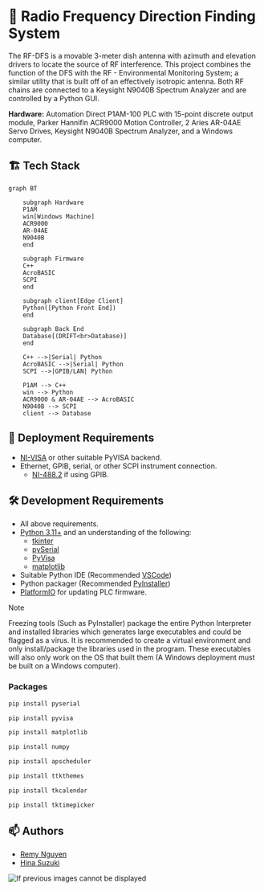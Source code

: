 # :satellite: Radio Frequency Direction Finding System

The RF-DFS is a movable 3-meter dish antenna with azimuth and elevation drivers to locate the source of RF interference. This project combines the function of the DFS with the RF - Environmental Monitoring System; a similar utility that is built off of an effectively isotropic antenna. Both RF chains are connected to a Keysight N9040B Spectrum Analyzer and are controlled by a Python GUI.

**Hardware:** Automation Direct P1AM-100 PLC with 15-point discrete output module, Parker Hannifin ACR9000 Motion Controller, 2 Aries AR-04AE Servo Drives, Keysight N9040B Spectrum Analyzer, and a Windows computer.

## 🏗️ Tech Stack

```mermaid
graph BT

    subgraph Hardware
    P1AM
    win[Windows Machine]
    ACR9000
    AR-04AE
    N9040B
    end

    subgraph Firmware
    C++
    AcroBASIC
    SCPI
    end

    subgraph client[Edge Client]
    Python([Python Front End])
    end

    subgraph Back End
    Database[(DRIFT<br>Database)]
    end

    C++ -->|Serial| Python
    AcroBASIC -->|Serial| Python
    SCPI -->|GPIB/LAN| Python

    P1AM --> C++
    win --> Python
    ACR9000 & AR-04AE --> AcroBASIC
    N9040B --> SCPI
    client --> Database
```

## 🚀 Deployment Requirements

- [NI-VISA](https://www.ni.com/en/support/downloads/drivers/download.ni-visa.html) or other suitable PyVISA backend.
- Ethernet, GPIB, serial, or other SCPI instrument connection.
  - [NI-488.2](https://www.ni.com/en/support/downloads/drivers/download.ni-488-2.html#484357) if using GPIB.

## 🛠️ Development Requirements

- All above requirements.
- [Python 3.11+](https://www.python.org/) and an understanding of the following:
  - [tkinter](https://docs.python.org/3/library/tkinter.html#module-tkinter)
  - [pySerial](https://pypi.org/project/pyserial/)
  - [PyVisa](https://pyvisa.readthedocs.io/en/latest/)
  - [matplotlib](https://matplotlib.org/)
- Suitable Python IDE (Recommended [VSCode](https://code.visualstudio.com/))
- Python packager (Recommended [PyInstaller](https://pyinstaller.org/en/stable/))
- [PlatformIO](https://platformio.org/) for updating PLC firmware.

> [!NOTE]
> Freezing tools (Such as PyInstaller) package the entire Python Interpreter and installed libraries which generates large executables and could be flagged as a virus. It is recommended to create a virtual environment and only install/package the libraries used in the program. These executables will also only work on the OS that built them (A Windows deployment must be built on a Windows computer).

### Packages

```bash
pip install pyserial
```

```bash
pip install pyvisa
```

```bash
pip install matplotlib
```

```bash
pip install numpy
```

```bash
pip install apscheduler
```

```bash
pip install ttkthemes
```

```bash
pip install tkcalendar
```

```bash
pip install tktimepicker
```

## :mailbox: Authors

- [Remy Nguyen](https://github.com/RomiFC)
- [Hina Suzuki](https://github.com/hina18201716)

<picture>
  <source media="(prefers-color-scheme: dark)" srcset="https://public.nrao.edu/wp-content/uploads/2023/02/logoGroupWhite.png">
  <source media="(prefers-color-scheme: light)" srcset="https://public.nrao.edu/wp-content/uploads/2023/02/logoGroupColor.png">
  <img alt="If previous images cannot be displayed" src="https://public.nrao.edu/wp-content/uploads/2023/02/logoGroupColor.png">
</picture>
